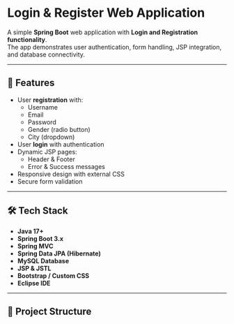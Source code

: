 # Login & Register Web Application

A simple **Spring Boot** web application with **Login and Registration functionality**.  
The app demonstrates user authentication, form handling, JSP integration, and database connectivity.

---

## 🚀 Features
- User **registration** with:
  - Username
  - Email
  - Password
  - Gender (radio button)
  - City (dropdown)
- User **login** with authentication
- Dynamic JSP pages:
  - Header & Footer
  - Error & Success messages
- Responsive design with external CSS
- Secure form validation

---

## 🛠️ Tech Stack
- **Java 17+**
- **Spring Boot 3.x**
- **Spring MVC**
- **Spring Data JPA (Hibernate)**
- **MySQL Database**
- **JSP & JSTL**
- **Bootstrap / Custom CSS**
- **Eclipse IDE**

---

## 📂 Project Structure
